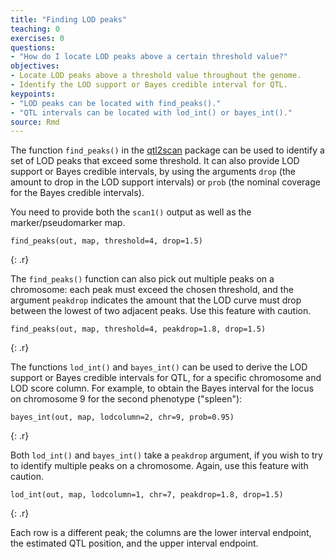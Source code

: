 ```yaml
---
title: "Finding LOD peaks"
teaching: 0
exercises: 0
questions:
- "How do I locate LOD peaks above a certain threshold value?"
objectives:
- Locate LOD peaks above a threshold value throughout the genome.
- Identify the LOD support or Bayes credible interval for QTL.
keypoints:
- "LOD peaks can be located with find_peaks()."
- "QTL intervals can be located with lod_int() or bayes_int()."
source: Rmd
---
```




The function `find_peaks()` in the
[qtl2scan](https://github.com/rqtl/qtl2scan) package can be used to
identify a set of LOD peaks that exceed some threshold. It can also
provide LOD support or Bayes credible intervals, by using the
arguments `drop` (the amount to drop in the LOD support intervals)
or `prob` (the nominal coverage for the Bayes credible intervals).

You need to provide both the `scan1()` output as well as the
marker/pseudomarker map.


~~~
find_peaks(out, map, threshold=4, drop=1.5)
~~~
{: .r}

The `find_peaks()` function can also pick out multiple peaks on a
chromosome: each peak must exceed the chosen threshold, and the
argument `peakdrop` indicates the amount that the LOD curve must drop
between the lowest of two adjacent peaks.  Use this feature with
caution.


~~~
find_peaks(out, map, threshold=4, peakdrop=1.8, drop=1.5)
~~~
{: .r}

The functions `lod_int()` and `bayes_int()` can be used to derive the
LOD support or Bayes credible intervals for QTL, for a specific
chromosome and LOD score column. For example, to obtain the Bayes
interval for the locus on chromosome 9 for the second phenotype
("spleen"):


~~~
bayes_int(out, map, lodcolumn=2, chr=9, prob=0.95)
~~~
{: .r}

Both `lod_int()` and `bayes_int()` take a `peakdrop` argument, if you
wish to try to identify multiple peaks on a chromosome. Again, use
this feature with caution.


~~~
lod_int(out, map, lodcolumn=1, chr=7, peakdrop=1.8, drop=1.5)
~~~
{: .r}

Each row is a different peak; the columns are the lower interval endpoint, the
estimated QTL position, and the upper interval endpoint.
